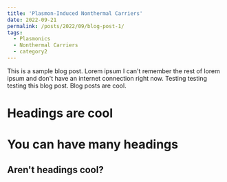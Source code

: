 ```yaml
---
title: 'Plasmon-Induced Nonthermal Carriers'
date: 2022-09-21
permalink: /posts/2022/09/blog-post-1/
tags:
  - Plasmonics
  - Nonthermal Carriers
  - category2
---
```


This is a sample blog post. Lorem ipsum I can't remember the rest of lorem ipsum and don't have an internet connection right now. Testing testing testing this blog post. Blog posts are cool.

Headings are cool
======

You can have many headings
======

Aren't headings cool?
------
